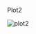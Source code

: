 Plot2


![plot2](https://cloud.githubusercontent.com/assets/8493530/9497115/29a63850-4bd9-11e5-9fe2-4e85a6626eab.png)
